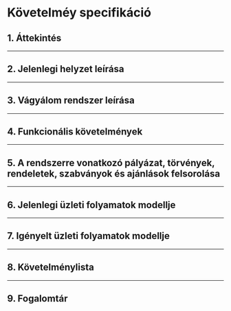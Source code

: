 # **Követelméy specifikáció**
## 1. Áttekintés

---
## 2. Jelenlegi helyzet leírása

---
## 3. Vágyálom rendszer leírása

---
## 4. Funkcionális követelmények

---
## 5. A rendszerre vonatkozó pályázat, törvények, rendeletek, szabványok és ajánlások felsorolása

---
## 6. Jelenlegi üzleti folyamatok modellje

---
## 7. Igényelt üzleti folyamatok modellje

---
## 8. Követelménylista

---
## 9. Fogalomtár